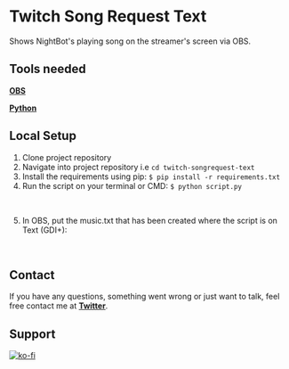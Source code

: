# Twitch Song Request Text
Shows NightBot's playing song on the streamer's screen via OBS.

## Tools needed
[**OBS**](https://obsproject.com/pt-br)

[**Python**](https://www.python.org/)

## Local Setup

1. Clone project repository
2. Navigate into project repository i.e `cd twitch-songrequest-text`
3. Install the requirements using pip: 
    `$ pip install -r requirements.txt`
  4. Run the script on your terminal or CMD: 
   `$ python script.py`
   
  <br><img src="https://i.imgur.com/sdZvINa.gif" alt="">

  5. In OBS, put the music.txt that has been created where the script is on Text (GDI+):
  
  <br><img src="https://i.imgur.com/LbuaFb4.gif" alt="">
      
    
## Contact

If you have any questions, something went wrong or just want to talk, feel free contact me at [**Twitter**](https://twitter.com/gabrigodes).

## Support

[![ko-fi](https://www.ko-fi.com/img/githubbutton_sm.svg)](https://ko-fi.com/J3J2MTN6)
